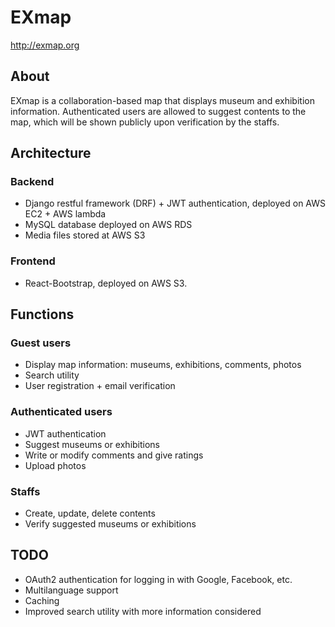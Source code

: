 # EXmap
http://exmap.org </br>
## About
EXmap is a collaboration-based map that displays museum and exhibition information. Authenticated users are allowed to suggest contents to the map, which will be shown publicly upon verification by the staffs.

## Architecture
### Backend
<ul>
    <li>Django restful framework (DRF) + JWT authentication, deployed on AWS EC2 + AWS lambda</li>
    <li>MySQL database deployed on AWS RDS</li>
    <li>Media files stored at AWS S3</li>
</ul>

### Frontend
<ul>
    <li>React-Bootstrap, deployed on AWS S3.</li>
</ul>

## Functions
### Guest users
<ul>
    <li>Display map information: museums, exhibitions, comments, photos</li>
    <li>Search utility</li>
    <li>User registration + email verification</li>
</ul>

### Authenticated users
<ul>
    <li>JWT authentication</li>
    <li>Suggest museums or exhibitions</li>
    <li>Write or modify comments and give ratings</li>
    <li>Upload photos</li>
</ul>

### Staffs
<ul>
    <li>Create, update, delete contents</li>
    <li>Verify suggested museums or exhibitions</li>
</ul>

## TODO
<ul>
    <li>OAuth2 authentication for logging in with Google, Facebook, etc.</li>
    <li>Multilanguage support</li>
    <li>Caching</li>
    <li>Improved search utility with more information considered</li>
</ul>